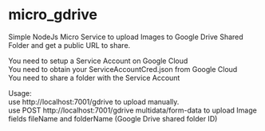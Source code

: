 # micro_gdrive

Simple NodeJs Micro Service to upload Images to Google Drive Shared Folder and get a public URL to share.   

You need to setup a Service Account on Google Cloud    
You need to obtain your ServiceAccountCred.json from Google Cloud    
You need to share a folder with the Service Account    


Usage:    
use http://localhost:7001/gdrive to upload manually.     
use POST http://localhost:7001/gdrive multidata/form-data to upload Image     
fields fileName and folderName (Google Drive shared folder ID)
